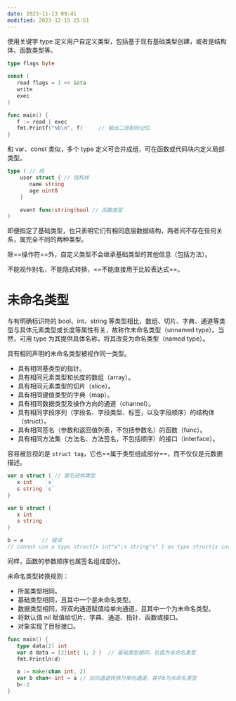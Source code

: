 ```yaml
---
date: 2023-11-13 09:41
modified: 2023-12-15 15:51
---
```


使用关键字 type 定义用户自定义类型，包括基于现有基础类型创建，或者是结构体、函数类型等。
```go
type flags byte
  
const ( 
   read flags = 1 << iota
   write
   exec
) 

func main() { 
   f := read | exec
   fmt.Printf("%b\n", f)     // 输出二进制标记位 
}
```

和 var、const 类似，多个 type 定义可合并成组，可在函数或代码块内定义局部类型。
```go
type ( // 组 
	user struct { // 结构体 
	   name string
	   age uint8
	} 

	event func(string)bool // 函数类型 
)
```

即便指定了基础类型，也只表明它们有相同底层数据结构，两者间不存在任何关系，属完全不同的两种类型。

除==操作符==外，自定义类型不会继承基础类型的其他信息（包括方法）。

不能视作别名，不能隐式转换，==不能直接用于比较表达式==。

# 未命名类型
与有明确标识符的 bool、int、string 等类型相比，数组、切片、字典、通道等类型与具体元素类型或长度等属性有关，故称作未命名类型（unnamed type）。当然，可用 type 为其提供具体名称，将其改变为命名类型（named type）。

具有相同声明的未命名类型被视作同一类型。
- 具有相同基类型的指针。
- 具有相同元素类型和长度的数组（array）。
- 具有相同元素类型的切片（slice）。
- 具有相同键值类型的字典（map）。
- 具有相同数据类型及操作方向的通道（channel）。
- 具有相同字段序列（字段名、字段类型、标签，以及字段顺序）的结构体（struct）。
- 具有相同签名（参数和返回值列表，不包括参数名）的函数（func）。
- 具有相同方法集（方法名、方法签名，不包括顺序）的接口（interface）。

容易被忽视的是 `struct tag`，它也==属于类型组成部分==，而不仅仅是元数据描述。
```go
var a struct { // 匿名结构类型 
   x int    `x` 
   s string `s` 
} 

var b struct { 
   x int
   s string
} 

b = a      // 错误
// cannot use a type struct{x int"x";s string"s" } as type struct{x int;s string}in assignment
```

同样，函数的参数顺序也属签名组成部分。

未命名类型转换规则：
- 所属类型相同。
- 基础类型相同，且其中一个是未命名类型。
- 数据类型相同，将双向通道赋值给单向通道，且其中一个为未命名类型。
- 将默认值 nil 赋值给切片、字典、通道、指针、函数或接口。
- 对象实现了目标接口。

```go
func main() { 
   type data[2] int
   var d data = [2]int{ 1, 2 }  // 基础类型相同，右值为未命名类型
   fmt.Println(d) 

   a := make(chan int, 2) 
   var b chan<-int = a // 双向通道转换为单向通道，其中b为未命名类型 
   b<-2
}
```
